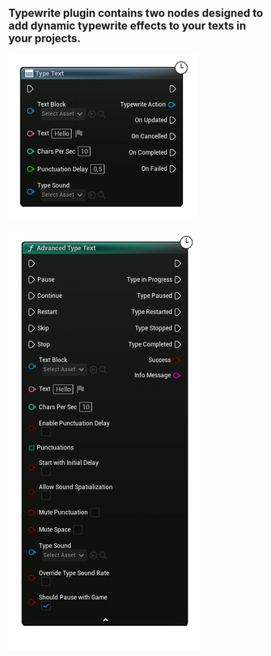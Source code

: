 ## Typewrite plugin contains two nodes designed to add dynamic typewrite effects to your texts in your projects.

![alt text](prints/Docs-1.png)

![alt text](prints/Docs-2.png)
